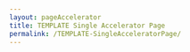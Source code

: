 ```yaml
---
layout: pageAccelerator
title: TEMPLATE Single Accelerator Page
permalink: /TEMPLATE-SingleAcceleratorPage/
---
```


<!--This .md file is meant to serve as a template for a Single Accelerator Page-->
<!--To use this template, simple make a copy of this file, rename it, and then update content above (title and permalink) and below (see TODO placeholders) -->
<!--See existing Single Accelerator Pages .md files for reference-->

<!-- <script src="/scripts/script-navbar.js" type="text/javascript"></script> TODO contributors script -->

<!-- How to  add scripts to update and set the content for each section, or hide a section that doesn't apply to a particular page! -->


<!--Example scripts below,:-->


<script>
    //Variables for this specific single accelerator page, to centralize re-used variables
    //These are variables that must be declared and overridden in the specific single accelerator page

    const textPageTitle = "TODO: Page Title";
    const htmlPageDescription = `<b>TODO:</b> Update the page description (html)`;
    const srcHeaderImage = "/images/TEMPLATE-SingleAcceleratorPage/demo-title-photo.jpg";
    const linkAccessAcceleratorRepo = "https://github.com/microsoft/dstoolkit-mlops-base";
    const listPrereqs = ["prerequisite1", "prerequisite2", "prerequisite3", "prerequisite4", "prerequisite5", "prerequisite6"];
    const listIndustries = ["industry1", "industry2", "industry3", "industry4", "industry5", "industry6"];
    const listUseCases = ["usecases1", "usecases2", "usecases3", "usecases4", "usecases5", "usecases6"];
    const htmlAcceleratorDescription = `<b>TODO:</b> Update the accelerator description (html)`;

    const nameRelatedAccelerator = "TODO: Name of Related Accelerator";
    const linkRelatedAccelerator = "/classification-accelerator/";
    
    const linkContributingGuide = "https://github.com/microsoft/dstoolkit-mlops-base/blob/main/CONTRIBUTING.md";

    const listTechnologies = ["technology1",
        "technology2",
        "technology3",
        "technology4",
        "technology5",
        "technology6"];

    const htmlArchitectureSection = `TODO: Update the Architecture section (html)`;
    const htmlBranchingStrategySection = `TODO: Update the Branching Strategy section (html)`;
    const htmlAcceleratorComponents = `TODO: Update the Accelerator Components section (html)`;

    //boolean variables to show / hide sections of the page
    const toHide_AcceleratorGuidanceSection = false;
    const toHide_RelatedAccelerator = false;
    const toHide_ContributingGuide = false;
    const toHide_ArchitectureSection = false;
    const toHide_BranchingStrategySection = false;
    const toHide_AcceleratorComponents = false;
</script>

<script src="/scripts/script-setsingleacceleratorpagecontents.js" type="text/javascript"></script>